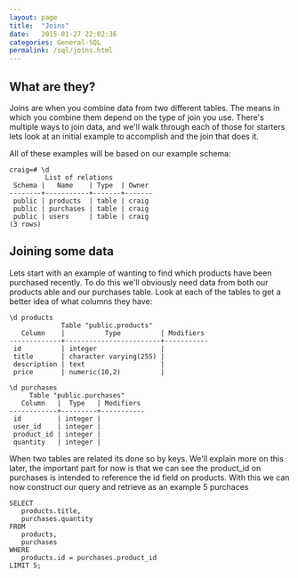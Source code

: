 ```yaml
---
layout: page
title:  "Joins"
date:   2015-01-27 22:02:36
categories: General-SQL
permalink: /sql/joins.html
---
```


What are they?
--------------

Joins are when you combine data from two different tables. The means in which you combine them depend on the type of join you use. There's multiple ways to join data, and we'll walk through each of those for starters lets look at an initial example to accomplish and the join that does it.

All of these examples will be based on our example schema:

    craig=# \d
             List of relations
     Schema |   Name    | Type  | Owner 
    --------+-----------+-------+-------
     public | products  | table | craig
     public | purchases | table | craig
     public | users     | table | craig
    (3 rows)

Joining some data
-----------------

Lets start with an example of wanting to find which products have been purchased recently. To do this we'll obviously need data from both our products able and our purchases table. Look at each of the tables to get a better idea of what columns they have:

    \d products
                 Table "public.products"
       Column    |          Type          | Modifiers 
    -------------+------------------------+-----------
     id          | integer                | 
     title       | character varying(255) | 
     description | text                   | 
     price       | numeric(10,2)          | 

    \d purchases 
         Table "public.purchases"
       Column   |  Type   | Modifiers 
    ------------+---------+-----------
     id         | integer | 
     user_id    | integer | 
     product_id | integer | 
     quantity   | integer |


When two tables are related its done so by keys. We'll explain more on this later, the important part for now is that we can see the product\_id on purchases is intended to reference the id field on products. With this we can now construct our query and retrieve as an example 5 purchaces

    SELECT 
       products.title, 
       purchases.quantity
    FROM 
       products,
       purchases
    WHERE
       products.id = purchases.product_id
    LIMIT 5;

